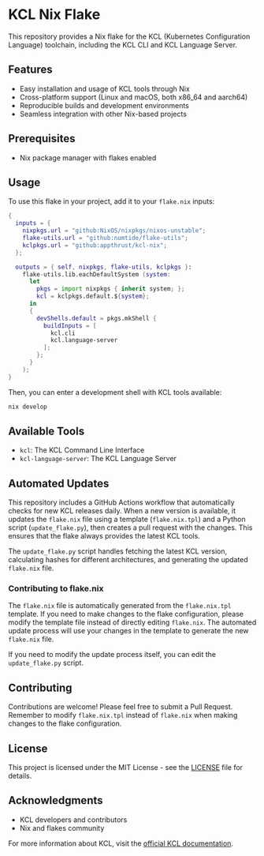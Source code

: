 # KCL Nix Flake

This repository provides a Nix flake for the KCL (Kubernetes Configuration Language) toolchain, including the KCL CLI and KCL Language Server.

## Features

- Easy installation and usage of KCL tools through Nix
- Cross-platform support (Linux and macOS, both x86_64 and aarch64)
- Reproducible builds and development environments
- Seamless integration with other Nix-based projects

## Prerequisites

- Nix package manager with flakes enabled

## Usage

To use this flake in your project, add it to your `flake.nix` inputs:

```nix
{
  inputs = {
    nixpkgs.url = "github:NixOS/nixpkgs/nixos-unstable";
    flake-utils.url = "github:numtide/flake-utils";
    kclpkgs.url = "github:appthrust/kcl-nix";
  };

  outputs = { self, nixpkgs, flake-utils, kclpkgs }:
    flake-utils.lib.eachDefaultSystem (system:
      let
        pkgs = import nixpkgs { inherit system; };
        kcl = kclpkgs.default.${system};
      in
      {
        devShells.default = pkgs.mkShell {
          buildInputs = [
            kcl.cli
            kcl.language-server
          ];
        };
      }
    );
}
```

Then, you can enter a development shell with KCL tools available:

```bash
nix develop
```

## Available Tools

- `kcl`: The KCL Command Line Interface
- `kcl-language-server`: The KCL Language Server

## Automated Updates

This repository includes a GitHub Actions workflow that automatically checks for new KCL releases daily. When a new version is available, it updates the `flake.nix` file using a template (`flake.nix.tpl`) and a Python script (`update_flake.py`), then creates a pull request with the changes. This ensures that the flake always provides the latest KCL tools.

The `update_flake.py` script handles fetching the latest KCL version, calculating hashes for different architectures, and generating the updated `flake.nix` file.

### Contributing to flake.nix

The `flake.nix` file is automatically generated from the `flake.nix.tpl` template. If you need to make changes to the flake configuration, please modify the template file instead of directly editing `flake.nix`. The automated update process will use your changes in the template to generate the new `flake.nix` file.

If you need to modify the update process itself, you can edit the `update_flake.py` script.

## Contributing

Contributions are welcome! Please feel free to submit a Pull Request. Remember to modify `flake.nix.tpl` instead of `flake.nix` when making changes to the flake configuration.

## License

This project is licensed under the MIT License - see the [LICENSE](LICENSE) file for details.

## Acknowledgments

- KCL developers and contributors
- Nix and flakes community

For more information about KCL, visit the [official KCL documentation](https://kcl-lang.io/).
